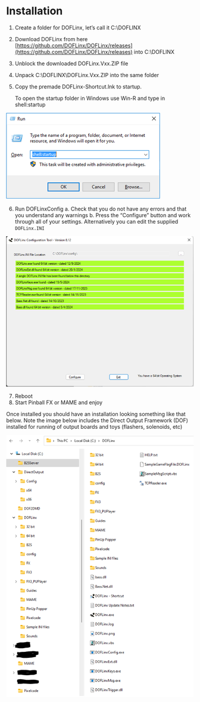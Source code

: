 # Installation

1.	Create a folder for DOFLinx, let’s call it C:\DOFLINX
2.	Download DOFLinx from here [https://github.com/DOFLinx/DOFLinx/releases](https://github.com/DOFLinx/DOFLinx/releases) into C:\DOFLINX
3.	Unblock the downloaded DOFLinx.Vxx.ZIP file
4.	Unpack C:\DOFLINX\DOFLinx.Vxx.ZIP into the same folder
5.	Copy the premade DOFLinx-Shortcut.lnk to startup.

  	To open the startup folder in Windows use Win-R and type in shell:startup
  	
![](../img/media/image1.png)

6.	Run DOFLinxConfig
   a.	Check that you do not have any errors and that you understand any warnings
   b.	Press the “Configure” button and work through all of your settings.  Alternatively you can edit the supplied `DOFLinx.INI`

![](../img/media/DOFLinxConfig.PNG)

7.	Reboot
8.	Start Pinball FX or MAME and enjoy

Once installed you should have an installation looking something like that below.  Note the image below includes the Direct Output Framework (DOF) installed for running of output boards and toys (flashers, solenoids, etc)

![](../img/media/InstallFolder.png)
